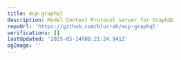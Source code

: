 ```yaml
---
title: mcp-graphql
description: Model Context Protocol server for GraphQL
repoUrl: 'https://github.com/blurrah/mcp-graphql'
verifications: []
lastUpdated: '2025-05-14T00:21:24.941Z'
ogImage: ''
---
```


